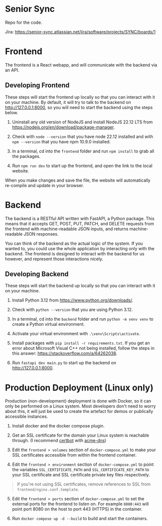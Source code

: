 # Senior Sync

Repo for the code.

Jira: https://senior-sync.atlassian.net/jira/software/projects/SYNC/boards/1


# Frontend

The frontend is a React webapp, and will communicate with the backend via an API.

## Developing Frontend

These steps will start the frontend up locally so that you can interact with it on your machine. By default, it will try to talk to the backend on http://127.0.0.1:8000, so you will need to start the backend using the steps below.

1. Uninstall any old version of NodeJS and install NodeJS 22.12 LTS from https://nodejs.org/en/download/package-manager.
 
2. Check with `node --version` that you have node 22.12 installed and with `npm --version` that you have npm 10.9.0 installed.

3. In a terminal, cd into the `frontend` folder and run `npm install` to grab all the packages.

4. Run `npm run dev` to start up the frontend, and open the link to the local website.

When you make changes and save the file, the website will automatically re-compile and update in your browser.


# Backend

The backend is a RESTful API written with FastAPI, a Python package.
This means that it accepts GET, POST, PUT, PATCH, and DELETE requests from the frontend with machine-readable JSON inputs, and returns machine-readable JSON responses.

You can think of the backend as the actual logic of the system. If you wanted to, you could use the whole application by interacting only with the backend. The frontend is designed to interact with the backend for us however, and represent those interactions nicely.

## Developing Backend

These steps will start the backend up locally so that you can interact with it on your machine.

1. Install Python 3.12 from https://www.python.org/downloads/.

2. Check with `python --version` that you are using Python 3.12.

3. In a terminal, cd into the `backend` folder and run `python -m venv venv` to create a Python virtual environment.

4. Activate your virtual environment with `.\venv\Scripts\activate`.

5. Install packages with `pip install -r requirements.txt`. If you get an error about Microsoft Visual C++ not being installed, follow the steps in this answer: https://stackoverflow.com/a/64262038.

6. Run `fastapi dev main.py` to start up the backend on http://127.0.0.1:8000.


# Production Deployment (Linux only)

Production (non-development) deployment is done with Docker, so it can only be performed on a Linux system. Most developers don't need to worry about this, it will just be used to create the artefact for demos or publically accessible instances.

1. Install docker and the docker compose plugin.

2. Get an SSL certificate for the domain your Linux system is reachable through. (I recommend [certbot](https://certbot.eff.org/instructions?ws=other&os=pip) with [acme-dns](https://github.com/acme-dns/acme-dns-client))

3. Edit the `frontend > volumes` section of `docker-compose.yml` to make your SSL certificates accessible from within the frontend container.

4. Edit the `frontend > environment` section of `docker-compose.yml` to point the variables `SSL_CERTIFICATE_PATH` and `SSL_CERTIFICATE_KEY_PATH` to your SSL certificate and SSL certificate private key files respectively.

> If you're not using SSL certificates, remove references to SSL from `frontend/nginx.conf.template`.

5. Edit the `frontend > ports` section of `docker-compose.yml` to set the external ports for the frontend to listen on. For example `8080:443` will point port 8080 on the host to port 443 (HTTPS) in the container.

6. Run `docker compose up -d --build` to build and start the containers.
